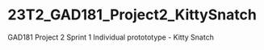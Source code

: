 # 23T2_GAD181_Project2_KittySnatch
 GAD181 Project 2 Sprint 1 Individual protototype - Kitty Snatch
